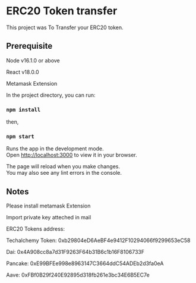 # ERC20 Token transfer

This project was To Transfer your ERC20 token.

## Prerequisite

Node v16.1.0 or above

React v18.0.0

Metamask Extension

In the project directory, you can run:

### `npm install`

then,

### `npm start`

Runs the app in the development mode.\
Open [http://localhost:3000](http://localhost:3000) to view it in your browser.

The page will reload when you make changes.\
You may also see any lint errors in the console.

## Notes

Please install metamask Extension

Import private key atteched in mail

ERC20 Tokens address:

Techalchemy Token:  0xb29804eD6AeBF4e9412F10294066f9299653eC58

Dai: 0x4A908cc8a7d31F9263F64b31B6c1b16F8106733F

Pancake: 0xE99BFEe998e8963147C3664ddC54ADEb2d3fa0eA

Aave: 0xFBf0B29f240E92895d318fb261e3bc34E6B5EC7e
